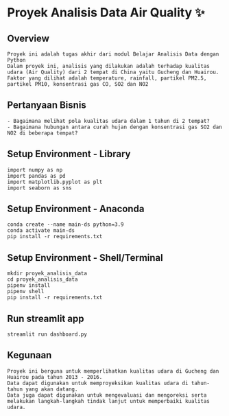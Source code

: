 # Proyek Analisis Data Air Quality ✨

## Overview
```
Proyek ini adalah tugas akhir dari modul Belajar Analisis Data dengan Python
Dalam proyek ini, analisis yang dilakukan adalah terhadap kualitas udara (Air Quality) dari 2 tempat di China yaitu Gucheng dan Huairou.
Faktor yang dilihat adalah temperature, rainfall, partikel PM2.5, partikel PM10, konsentrasi gas CO, SO2 dan NO2
```

## Pertanyaan Bisnis
```
- Bagaimana melihat pola kualitas udara dalam 1 tahun di 2 tempat?
- Bagaimana hubungan antara curah hujan dengan konsentrasi gas SO2 dan NO2 di beberapa tempat?
```

## Setup Environment - Library
```
import numpy as np
import pandas as pd
import matplotlib.pyplot as plt
import seaborn as sns
```

## Setup Environment - Anaconda
```
conda create --name main-ds python=3.9
conda activate main-ds
pip install -r requirements.txt
```

## Setup Environment - Shell/Terminal
```
mkdir proyek_analisis_data
cd proyek_analisis_data
pipenv install
pipenv shell
pip install -r requirements.txt
```

## Run streamlit app
```
streamlit run dashboard.py
```

## Kegunaan
```
Proyek ini berguna untuk memperlihatkan kualitas udara di Gucheng dan Huairou pada tahun 2013 - 2016. 
Data dapat digunakan untuk memproyeksikan kualitas udara di tahun-tahun yang akan datang.
Data juga dapat digunakan untuk mengevaluasi dan mengoreksi serta melakukan langkah-langkah tindak lanjut untuk memperbaiki kualitas udara.
```
